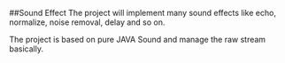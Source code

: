 ##Sound Effect
The project will implement many sound effects like echo, normalize, noise removal, delay and so on.

The project is based on pure JAVA Sound and manage the raw stream basically.
